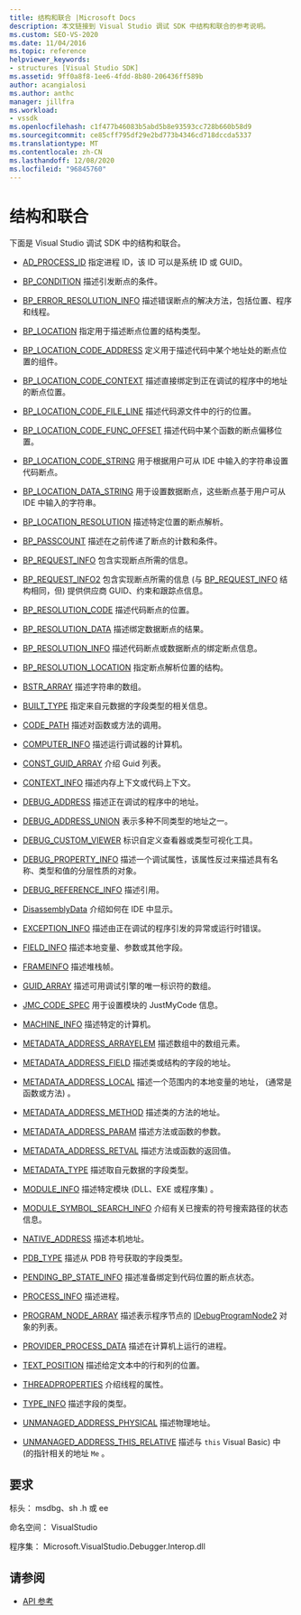 ```yaml
---
title: 结构和联合 |Microsoft Docs
description: 本文链接到 Visual Studio 调试 SDK 中结构和联合的参考说明。
ms.custom: SEO-VS-2020
ms.date: 11/04/2016
ms.topic: reference
helpviewer_keywords:
- structures [Visual Studio SDK]
ms.assetid: 9ff0a8f8-1ee6-4fdd-8b80-206436ff589b
author: acangialosi
ms.author: anthc
manager: jillfra
ms.workload:
- vssdk
ms.openlocfilehash: c1f477b46083b5abd5b8e93593cc728b660b58d9
ms.sourcegitcommit: ce85cff795df29e2bd773b4346cd718dccda5337
ms.translationtype: MT
ms.contentlocale: zh-CN
ms.lasthandoff: 12/08/2020
ms.locfileid: "96845760"
---
```

# <a name="structures-and-unions"></a>结构和联合
下面是 Visual Studio 调试 SDK 中的结构和联合。

- [AD_PROCESS_ID](../../../extensibility/debugger/reference/ad-process-id.md) 指定进程 ID，该 ID 可以是系统 ID 或 GUID。

- [BP_CONDITION](../../../extensibility/debugger/reference/bp-condition.md) 描述引发断点的条件。

- [BP_ERROR_RESOLUTION_INFO](../../../extensibility/debugger/reference/bp-error-resolution-info.md) 描述错误断点的解决方法，包括位置、程序和线程。

- [BP_LOCATION](../../../extensibility/debugger/reference/bp-location.md) 指定用于描述断点位置的结构类型。

- [BP_LOCATION_CODE_ADDRESS](../../../extensibility/debugger/reference/bp-location-code-address.md) 定义用于描述代码中某个地址处的断点位置的组件。

- [BP_LOCATION_CODE_CONTEXT](../../../extensibility/debugger/reference/bp-location-code-context.md) 描述直接绑定到正在调试的程序中的地址的断点位置。

- [BP_LOCATION_CODE_FILE_LINE](../../../extensibility/debugger/reference/bp-location-code-file-line.md) 描述代码源文件中的行的位置。

- [BP_LOCATION_CODE_FUNC_OFFSET](../../../extensibility/debugger/reference/bp-location-code-func-offset.md) 描述代码中某个函数的断点偏移位置。

- [BP_LOCATION_CODE_STRING](../../../extensibility/debugger/reference/bp-location-code-string.md) 用于根据用户可从 IDE 中输入的字符串设置代码断点。

- [BP_LOCATION_DATA_STRING](../../../extensibility/debugger/reference/bp-location-data-string.md) 用于设置数据断点，这些断点基于用户可从 IDE 中输入的字符串。

- [BP_LOCATION_RESOLUTION](../../../extensibility/debugger/reference/bp-location-resolution.md) 描述特定位置的断点解析。

- [BP_PASSCOUNT](../../../extensibility/debugger/reference/bp-passcount.md) 描述在之前传递了断点的计数和条件。

- [BP_REQUEST_INFO](../../../extensibility/debugger/reference/bp-request-info.md) 包含实现断点所需的信息。

- [BP_REQUEST_INFO2](../../../extensibility/debugger/reference/bp-request-info2.md) 包含实现断点所需的信息 (与 [BP_REQUEST_INFO](../../../extensibility/debugger/reference/bp-request-info.md) 结构相同，但) 提供供应商 GUID、约束和跟踪点信息。

- [BP_RESOLUTION_CODE](../../../extensibility/debugger/reference/bp-resolution-code.md) 描述代码断点的位置。

- [BP_RESOLUTION_DATA](../../../extensibility/debugger/reference/bp-resolution-data.md) 描述绑定数据断点的结果。

- [BP_RESOLUTION_INFO](../../../extensibility/debugger/reference/bp-resolution-info.md) 描述代码断点或数据断点的绑定断点信息。

- [BP_RESOLUTION_LOCATION](../../../extensibility/debugger/reference/bp-resolution-location.md) 指定断点解析位置的结构。

- [BSTR_ARRAY](../../../extensibility/debugger/reference/bstr-array.md) 描述字符串的数组。

- [BUILT_TYPE](../../../extensibility/debugger/reference/built-type.md) 指定来自元数据的字段类型的相关信息。

- [CODE_PATH](../../../extensibility/debugger/reference/code-path.md) 描述对函数或方法的调用。

- [COMPUTER_INFO](../../../extensibility/debugger/reference/computer-info.md) 描述运行调试器的计算机。

- [CONST_GUID_ARRAY](../../../extensibility/debugger/reference/const-guid-array.md) 介绍 Guid 列表。

- [CONTEXT_INFO](../../../extensibility/debugger/reference/context-info.md) 描述内存上下文或代码上下文。

- [DEBUG_ADDRESS](../../../extensibility/debugger/reference/debug-address.md) 描述正在调试的程序中的地址。

- [DEBUG_ADDRESS_UNION](../../../extensibility/debugger/reference/debug-address-union.md) 表示多种不同类型的地址之一。

- [DEBUG_CUSTOM_VIEWER](../../../extensibility/debugger/reference/debug-custom-viewer.md) 标识自定义查看器或类型可视化工具。

- [DEBUG_PROPERTY_INFO](../../../extensibility/debugger/reference/debug-property-info.md) 描述一个调试属性，该属性反过来描述具有名称、类型和值的分层性质的对象。

- [DEBUG_REFERENCE_INFO](../../../extensibility/debugger/reference/debug-reference-info.md) 描述引用。

- [DisassemblyData](../../../extensibility/debugger/reference/disassemblydata.md) 介绍如何在 IDE 中显示。

- [EXCEPTION_INFO](../../../extensibility/debugger/reference/exception-info.md) 描述由正在调试的程序引发的异常或运行时错误。

- [FIELD_INFO](../../../extensibility/debugger/reference/field-info.md) 描述本地变量、参数或其他字段。

- [FRAMEINFO](../../../extensibility/debugger/reference/frameinfo.md) 描述堆栈帧。

- [GUID_ARRAY](../../../extensibility/debugger/reference/guid-array.md) 描述可用调试引擎的唯一标识符的数组。

- [JMC_CODE_SPEC](../../../extensibility/debugger/reference/jmc-code-spec.md) 用于设置模块的 JustMyCode 信息。

- [MACHINE_INFO](../../../extensibility/debugger/reference/machine-info.md) 描述特定的计算机。

- [METADATA_ADDRESS_ARRAYELEM](../../../extensibility/debugger/reference/metadata-address-arrayelem.md) 描述数组中的数组元素。

- [METADATA_ADDRESS_FIELD](../../../extensibility/debugger/reference/metadata-address-field.md) 描述类或结构的字段的地址。

- [METADATA_ADDRESS_LOCAL](../../../extensibility/debugger/reference/metadata-address-local.md) 描述一个范围内的本地变量的地址， (通常是函数或方法) 。

- [METADATA_ADDRESS_METHOD](../../../extensibility/debugger/reference/metadata-address-method.md) 描述类的方法的地址。

- [METADATA_ADDRESS_PARAM](../../../extensibility/debugger/reference/metadata-address-param.md) 描述方法或函数的参数。

- [METADATA_ADDRESS_RETVAL](../../../extensibility/debugger/reference/metadata-address-retval.md) 描述方法或函数的返回值。

- [METADATA_TYPE](../../../extensibility/debugger/reference/metadata-type.md) 描述取自元数据的字段类型。

- [MODULE_INFO](../../../extensibility/debugger/reference/module-info.md) 描述特定模块 (DLL、EXE 或程序集) 。

- [MODULE_SYMBOL_SEARCH_INFO](../../../extensibility/debugger/reference/module-symbol-search-info.md) 介绍有关已搜索的符号搜索路径的状态信息。

- [NATIVE_ADDRESS](../../../extensibility/debugger/reference/native-address.md) 描述本机地址。

- [PDB_TYPE](../../../extensibility/debugger/reference/pdb-type.md) 描述从 PDB 符号获取的字段类型。

- [PENDING_BP_STATE_INFO](../../../extensibility/debugger/reference/pending-bp-state-info.md) 描述准备绑定到代码位置的断点状态。

- [PROCESS_INFO](../../../extensibility/debugger/reference/process-info.md) 描述进程。

- [PROGRAM_NODE_ARRAY](../../../extensibility/debugger/reference/program-node-array.md) 描述表示程序节点的 [IDebugProgramNode2](../../../extensibility/debugger/reference/idebugprogramnode2.md) 对象的列表。

- [PROVIDER_PROCESS_DATA](../../../extensibility/debugger/reference/provider-process-data.md) 描述在计算机上运行的进程。

- [TEXT_POSITION](../../../extensibility/debugger/reference/text-position.md) 描述给定文本中的行和列的位置。

- [THREADPROPERTIES](../../../extensibility/debugger/reference/threadproperties.md) 介绍线程的属性。

- [TYPE_INFO](../../../extensibility/debugger/reference/type-info.md) 描述字段的类型。

- [UNMANAGED_ADDRESS_PHYSICAL](../../../extensibility/debugger/reference/unmanaged-address-physical.md) 描述物理地址。

- [UNMANAGED_ADDRESS_THIS_RELATIVE](../../../extensibility/debugger/reference/unmanaged-address-this-relative.md) 描述与 `this` Visual Basic) 中 (的指针相关的地址 `Me` 。

## <a name="requirements"></a>要求
 标头： msdbg、sh .h 或 ee

 命名空间： VisualStudio

 程序集： Microsoft.VisualStudio.Debugger.Interop.dll

## <a name="see-also"></a>请参阅
- [API 参考](../../../extensibility/debugger/reference/api-reference-visual-studio-debugging.md)
